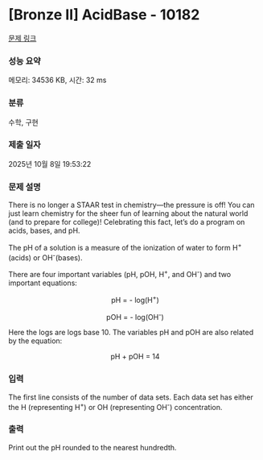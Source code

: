 # [Bronze II] AcidBase - 10182 

[문제 링크](https://www.acmicpc.net/problem/10182) 

### 성능 요약

메모리: 34536 KB, 시간: 32 ms

### 분류

수학, 구현

### 제출 일자

2025년 10월 8일 19:53:22

### 문제 설명

<p>There is no longer a STAAR test in chemistry—the pressure is off! You can just learn chemistry for the sheer fun of learning about the natural world (and to prepare for college)! Celebrating this fact, let’s do a program on acids, bases, and pH.</p>

<p>The pH of a solution is a measure of the ionization of water to form H<sup>+</sup>(acids) or OH<sup>-</sup>(bases).</p>

<p>There are four important variables (pH, pOH, H<sup>+</sup>, and OH<sup>-</sup>) and two important equations:</p>

<p style="text-align: center;">pH = - log(H<sup>+</sup>)</p>

<p style="text-align: center;">pOH = - log(OH<sup>-</sup>)</p>

<p>Here the logs are logs base 10. The variables pH and pOH are also related by the equation:</p>

<p style="text-align: center;">pH + pOH = 14</p>

### 입력 

 <p>The first line consists of the number of data sets. Each data set has either the H (representing H<sup>+</sup>) or OH (representing OH<sup>-</sup>) concentration.</p>

### 출력 

 <p>Print out the pH rounded to the nearest hundredth.</p>

